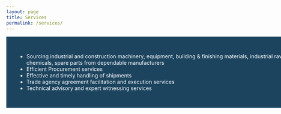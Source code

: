 ```yaml
---
layout: page
title: Services
permalink: /services/
---
```


<div class="post-content" style="background-color:#1c445f;width:850px;color:white;padding: 30px;">
<ul>
<li>Sourcing industrial and construction machinery, equipment, building & finishing materials, industrial raw materials, chemicals, spare parts from dependable manufacturers</li>
<li>Efficient Procurement services</li>
<li>Effective and timely handling of shipments </li>
<li>Trade agency agreement facilitation and execution services</li>
<li>Technical advisory and expert witnessing services </li>
</ul>
</div>